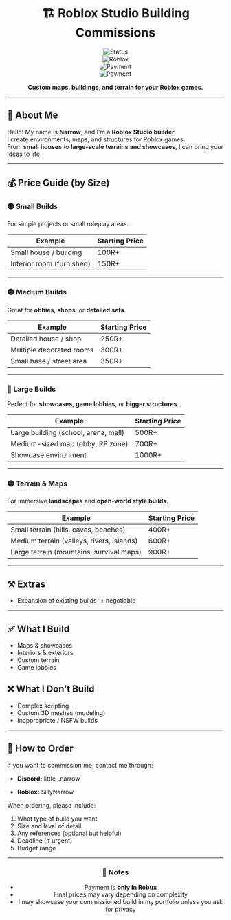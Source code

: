 <div align="center">

# 🏗️ Roblox Studio Building Commissions  

![Status](https://img.shields.io/badge/commissions-open-brightgreen?style=for-the-badge)  
![Roblox](https://img.shields.io/badge/Roblox-Studio-red?style=for-the-badge&logo=roblox)  
![Payment](https://img.shields.io/badge/Payment-Robux-green?style=for-the-badge&logo=roblox)  
![Payment](https://img.shields.io/badge/Payment-PayPal-blue?style=for-the-badge&logo=paypal)  

**Custom maps, buildings, and terrain for your Roblox games.**  

</div>

---

## 👋 About Me  
Hello! My name is **Narrow**, and I’m a **Roblox Studio builder**.  
I create environments, maps, and structures for Roblox games.  
From **small houses** to **large-scale terrains and showcases**, I can bring your ideas to life.  

---

## 💰 Price Guide (by Size)  

### 🟢 Small Builds  
For simple projects or small roleplay areas.  

| Example | Starting Price |
|---------|----------------|
| Small house / building | 100R+ |
| Interior room (furnished) | 150R+ |

---

### 🟡 Medium Builds  
Great for **obbies**, **shops**, or **detailed sets**.  

| Example | Starting Price |
|---------|----------------|
| Detailed house / shop | 250R+ |
| Multiple decorated rooms | 300R+ |
| Small base / street area | 350R+ |

---

### 🔵 Large Builds  
Perfect for **showcases**, **game lobbies**, or **bigger structures**.  

| Example | Starting Price |
|---------|----------------|
| Large building (school, arena, mall) | 500R+ |
| Medium-sized map (obby, RP zone) | 700R+ |
| Showcase environment | 1000R+ |

---

### 🟣 Terrain & Maps  
For immersive **landscapes** and **open-world style builds**.  

| Example | Starting Price |
|---------|----------------|
| Small terrain (hills, caves, beaches) | 400R+ |
| Medium terrain (valleys, rivers, islands) | 600R+ |
| Large terrain (mountains, survival maps) | 900R+ |

---

## ⚒️ Extras  
- Expansion of existing builds → negotiable   

---

## ✅ What I Build  
- Maps & showcases  
- Interiors & exteriors  
- Custom terrain  
- Game lobbies  

## ❌ What I Don’t Build  
- Complex scripting  
- Custom 3D meshes (modeling)  
- Inappropriate / NSFW builds  

---

## 📩 How to Order  
If you want to commission me, contact me through:  
- **Discord:** little_.narrow
 
- **Roblox:** SillyNarrow

When ordering, please include:  
1. What type of build you want  
2. Size and level of detail  
3. Any references (optional but helpful)  
4. Deadline (if urgent)  
5. Budget range  

---

<div align="center">

### 📜 Notes  
- Payment is **only in Robux**  
- Final prices may vary depending on complexity  
- I may showcase your commissioned build in my portfolio unless you ask for privacy  

</div>
